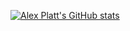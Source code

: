 [![Alex Platt's GitHub stats](https://github-readme-stats.vercel.app/api?username=ThinkableDecimal&count_private=true&show_icons=true)](https://github.com/ThinkableDecimal/github-readme-stats)
